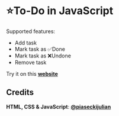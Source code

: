 # ⭐To-Do in JavaScript

Supported features:

- Add task
- Mark task as ✅Done
- Mark task as ❌Undone
- Remove task

Try it on this **[website](https://piaseckijulian.github.io/To-Do/)**

## Credits

**HTML, CSS & JavaScript**: **[@piaseckijulian](https://github.com/piaseckijulian)**
